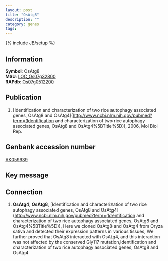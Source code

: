 ```yaml
---
layout: post
title: "OsAtg8"
description: ""
category: genes
tags: 
---
```

{% include JB/setup %}

## Information
__Symbol__: OsAtg8  
__MSU__: [LOC_Os07g32800](http://rice.plantbiology.msu.edu/cgi-bin/ORF_infopage.cgi?orf=LOC_Os07g32800)  
__RAPdb__: [Os07g0512200](http://rapdb.dna.affrc.go.jp/viewer/gbrowse_details/irgsp1?name=Os07g0512200)  

## Publication
1. [Identification and characterization of two rice autophagy associated genes, OsAtg8 and OsAtg4](http://www.ncbi.nlm.nih.gov/pubmed?term=(Identification and characterization of two rice autophagy associated genes, OsAtg8 and OsAtg4%5BTitle%5D)), 2006, Mol Biol Rep.

## Genbank accession number
[AK059939](http://www.ncbi.nlm.nih.gov/nuccore/AK059939)

## Key message

## Connection
1. __OsAtg4__, __OsAtg8__, [Identification and characterization of two rice autophagy associated genes, OsAtg8 and OsAtg4](http://www.ncbi.nlm.nih.gov/pubmed?term=(Identification and characterization of two rice autophagy associated genes, OsAtg8 and OsAtg4%5BTitle%5D)),  Here we cloned OsAtg8 and OsAtg4 from Oryza sativa and detected their expression patterns in various tissues, We further proved that OsAtg8 interacted with OsAtg4, and this interaction was not affected by the conserved Gly117 mutation,Identification and characterization of two rice autophagy associated genes, OsAtg8 and OsAtg4


